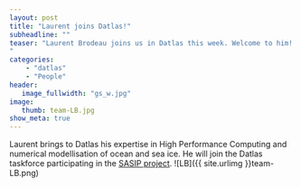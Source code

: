 ```yaml
---
layout: post
title: "Laurent joins Datlas!"
subheadline: ""
teaser: "Laurent Brodeau joins us in Datlas this week. Welcome to him!
"
categories:
    - "datlas"
    - "People"
header:
   image_fullwidth: "gs_w.jpg"
image:
   thumb: team-LB.jpg
show_meta: true
---
```

Laurent brings  to Datlas his expertise  in High Performance Computing and numerical modellisation of ocean and sea ice. He will join the Datlas taskforce participating in the [SASIP project](https://sasip-climate.github.io/). 
![LB]({{ site.urlimg }}team-LB.png)